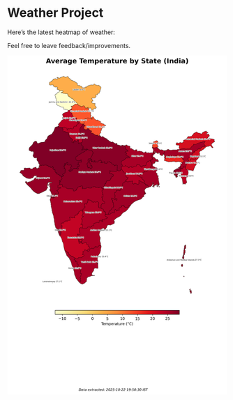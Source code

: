 # Weather Project

Here’s the latest heatmap of weather:

Feel free to leave feedback/improvements.

![India Heatmap](docs/assets/india_heatmap.png?v=F8E831)
